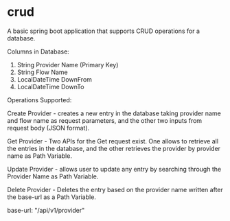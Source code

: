 # crud
A basic spring boot application that supports CRUD operations for a database.

Columns in Database:
1. String Provider Name (Primary Key)
2. String Flow Name
3. LocalDateTime DownFrom
4. LocalDateTime DownTo

Operations Supported:

Create Provider - creates a new entry in the database taking provider name and flow name as request parameters,
and the other two inputs from request body (JSON format).

Get Provider - Two APIs for the Get request exist. One allows to retrieve all the entries in the database, and the other 
retrieves the provider by provider name as Path Variable.

Update Provider - allows user to update any entry by searching through the Provider Name as Path Variable.

Delete Provider - Deletes the entry based on the provider name written after the base-url as a Path Variable.

base-url: "/api/v1/provider"
